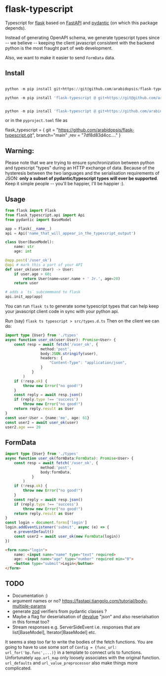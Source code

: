 # flask-typescript

Typescript for [flask](https://flask.palletsprojects.com/)
based on [FastAPI](https://fastapi.tiangolo.com) and
[pydantic](https://docs.pydantic.dev/) (on which this package depends).

Instead of generating OpenAPI schema, we generate typescript types since
-- we believe --
keeping the client javascript consistent with the backend python is the most
fraught part of web development.

Also, we want to make it easier to send `FormData`
data.

## Install

```python

python -m pip install git+https://git@github.com/arabidopsis/flask-typescript

python -m pip install 'flask-typescript @ git+https://git@github.com/arabidopsis/flask-typescript@<rev>#flask-typescript[sqla]'
```

```python

python -m pip install 'flask-typescript @ git+https://github.com/arabidopsis/flask-typescript@<rev>#flask-typescript[sqla]'
```
or in the `pyproject.toml` file as

flask_typescript = { git = "https://github.com/arabidopsis/flask-typescript.git", branch="main" ,rev = "7df8d83d4cc...." }

## Warning:

Please note that we are trying to ensure synchronization between python and
typescript "types" during an HTTP exchange of data. Because of the hysteresis
between the two languages and the serialisation requirements of JSON:
**only a subset of pydantic/typescript types will ever be supported**.
Keep it simple people -- you'll be happier, I'll be happier :).

## Usage

```python
from flask import Flask
from flask_typescript.api import Api
from pydantic import BaseModel

app = Flask(__name__)
api = Api('name_that_will_appear_in_the_typescript_output')

class User(BaseModel):
    name: str
    age: int

@app.post('/user_ok')
@api # mark this a part of your API
def user_ok(user:User) -> User:
    if user.age > 60:
        return User(name=user.name + ' Jr.', age=20)
    return user

# adds a `ts` subcommmand to flask
api.init_app(app)
```
You can run `flask ts` to generate some typescript types that can help keep your
javascript client code in sync with your python api.

Run  (say) `flask ts typescript > src/types.d.ts`
Then on the client we can do:

```typescript
import type {User} from './types'
async function user_ok(user:User): Promise<User> {
    const resp = await fetch('/user_ok', {
                method:'post',
                body:JSON.stringify(user),
                headers: {
                    "Content-Type": "application/json",
                }
            }
        )
    if (!resp.ok) {
        throw new Error("no good!")
    }
    const reply = await resp.json()
    if (reply.type !== 'success')
        throw new Error("no good!")
    return reply.result as User
}
const user:User = {name:'me', age: 61}
const user2 = await user_ok(user)
user2.age === 20
```



## FormData

```typescript
import type {User} from './types'
async function user_ok(formData:FormData): Promise<User> {
    const resp = await fetch('/user_ok', {
                method:'post',
                body:formData,
            }
        )
    if (!resp.ok) {
        throw new Error("no good!")
    }
    const reply = await resp.json()
    if (reply.type !== 'success')
        throw new Error("no good!")
    return reply.result as User
}
const login = document.forms['login']
login.addEventListener('submit', async (e) => {
    e.preventDefault()
    const user2 = await user_ok(new FormData(login))
})
```

```html
<form name="login">
    name: <input name="name" type="text" required>
    age: <input name="age" type="number" required min="0">
    <button type="submit">Login</button>
</form>
```


## TODO

* Documentation :)
* argument names or no? https://fastapi.tiangolo.com/tutorial/body-multiple-params
* generate [zod](https://zod.dev/) verifiers from pydantic classes ?
* Maybe a flag for deserialsation of [devalue](https://github.com/Rich-Harris/devalue) "json"
  and also reserialsation in this format too?
* Stream responses e.g. ServerSideEvent i.e. responses that are list[BaseModel], Iterator[BaseModel] etc.


It seems a step too far to write the bodies of the fetch functions. You are
going to have to use some sort of `Config = {func_url: url_for('bp.func',...)}` in
a template to connect urls to functions. Unfortunately `app.url_map` only loosely
associates with the original function. `url_defaults` and `url_value_preprocessor` also make things more complicated.
